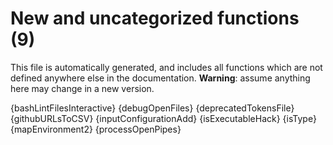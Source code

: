# New and uncategorized functions (9)

This file is automatically generated, and includes all functions which are not defined anywhere else in the
documentation. **Warning**: assume anything here may change in a new version.

{bashLintFilesInteractive}
{debugOpenFiles}
{deprecatedTokensFile}
{githubURLsToCSV}
{inputConfigurationAdd}
{isExecutableHack}
{isType}
{mapEnvironment2}
{processOpenPipes}
